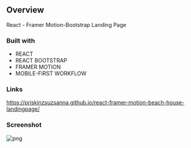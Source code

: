 ## Overview
React - Framer Motion-Bootstrap Landing Page

### Built with

- REACT
- REACT BOOTSTRAP
- FRAMER MOTION
- MOBILE-FIRST WORKFLOW


### Links
https://priskinzsuzsanna.github.io/react-framer-motion-beach-house-landingpage/

### Screenshot
![png](https://user-images.githubusercontent.com/121173949/235372927-3d0938f8-6e48-423a-b16c-0e1145e6dbf3.png)